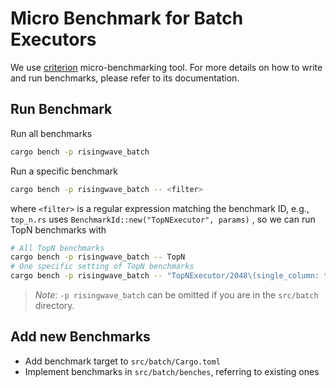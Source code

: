 # Micro Benchmark for Batch Executors

We use [criterion](https://bheisler.github.io/criterion.rs/book/index.html) micro-benchmarking tool. For more details on how to write and run benchmarks, please refer to its documentation.

## Run Benchmark

Run all benchmarks

```bash
cargo bench -p risingwave_batch
```

Run a specific benchmark

```bash
cargo bench -p risingwave_batch -- <filter>
```

where `<filter>` is a regular expression matching the benchmark ID, e.g., 
`top_n.rs` uses `BenchmarkId::new("TopNExecutor", params)` , so we can run TopN benchmarks with

```bash
# All TopN benchmarks
cargo bench -p risingwave_batch -- TopN
# One specific setting of TopN benchmarks
cargo bench -p risingwave_batch -- "TopNExecutor/2048\(single_column: true\)"
```

> *Note*: `-p risingwave_batch` can be omitted if you are in the `src/batch` directory.

## Add new Benchmarks

* Add benchmark target to `src/batch/Cargo.toml`
* Implement benchmarks in `src/batch/benches`, referring to existing ones
